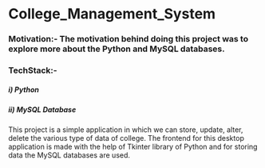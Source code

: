 # College_Management_System

### Motivation:- The motivation behind doing this project was to explore more about the Python and MySQL databases. 

### TechStack:-
##### i) Python
##### ii) MySQL Database

This project is a simple application in which we can store, update, alter, delete the various type of data of college.
The frontend for this desktop application is made with the help of Tkinter library of Python and for storing data the MySQL databases are used.
